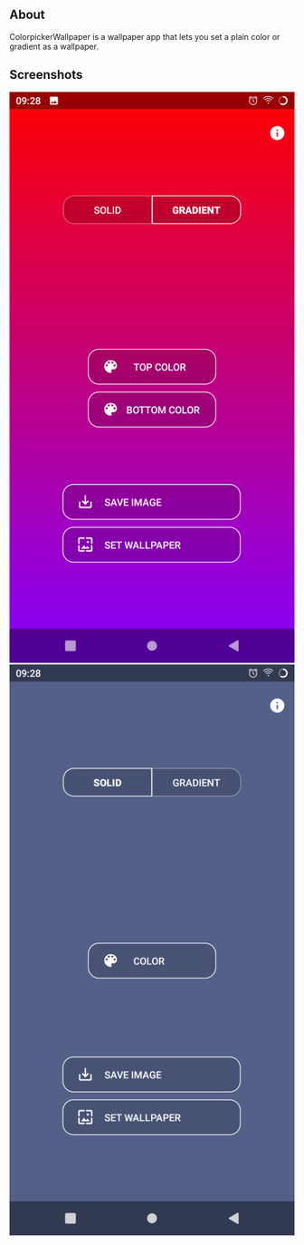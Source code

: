 ## About
ColorpickerWallpaper is a wallpaper app that lets you set a plain color or gradient as a wallpaper.

## Screenshots
![Alt text](/screenshots/scr1.png?raw=true "Screenshot 1")
![Alt text](/screenshots/scr2.png?raw=true "Screenshot 2")